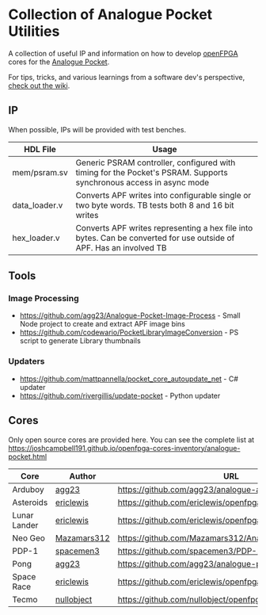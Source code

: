# Collection of Analogue Pocket Utilities

A collection of useful IP and information on how to develop [openFPGA](https://www.analogue.co/developer/docs/overview) cores for the [Analogue Pocket](https://www.analogue.co/pocket).

For tips, tricks, and various learnings from a software dev's perspective, [check out the wiki](../../wiki).

## IP

When possible, IPs will be provided with test benches.

| HDL File         | Usage                                                                                                               |
|------------------|---------------------------------------------------------------------------------------------------------------------|
| mem/psram.sv     | Generic PSRAM controller, configured with timing for the Pocket's PSRAM. Supports synchronous access in async mode  |
| data_loader.v    | Converts APF writes into configurable single or two byte words. TB tests both 8 and 16 bit writes                   |
| hex_loader.v     | Converts APF writes representing a hex file into bytes. Can be converted for use outside of APF. Has an involved TB |

## Tools

### Image Processing

* https://github.com/agg23/Analogue-Pocket-Image-Process - Small Node project to create and extract APF image bins
* https://github.com/codewario/PocketLibraryImageConversion - PS script to generate Library thumbnails

### Updaters

* https://github.com/mattpannella/pocket_core_autoupdate_net - C# updater
* https://github.com/rivergillis/update-pocket - Python updater

## Cores

Only open source cores are provided here. You can see the complete list at https://joshcampbell191.github.io/openfpga-cores-inventory/analogue-pocket.html

| Core         | Author                                        | URL                                                   |
|--------------|-----------------------------------------------|-------------------------------------------------------|
| Arduboy      | [agg23](https://github.com/agg23)             | https://github.com/agg23/analogue-arduboy             |
| Asteroids    | [ericlewis](https://github.com/ericlewis)     | https://github.com/ericlewis/openfpga-asteroids       |
| Lunar Lander | [ericlewis](https://github.com/ericlewis)     | https://github.com/ericlewis/openfpga-lunarlander     |
| Neo Geo      | [Mazamars312](https://github.com/Mazamars312) | https://github.com/Mazamars312/Analogue_Pocket_Neogeo |
| PDP-1        | [spacemen3](https://github.com/spacemen3)     | https://github.com/spacemen3/PDP-1                    |
| Pong         | [agg23](https://github.com/agg23)             | https://github.com/agg23/analogue-pong                |
| Space Race   | [ericlewis](https://github.com/ericlewis)     | https://github.com/ericlewis/openfpga-spacerace       |
| Tecmo        | [nullobject](https://github.com/nullobject)   | https://github.com/nullobject/openfpga-tecmo          |       
